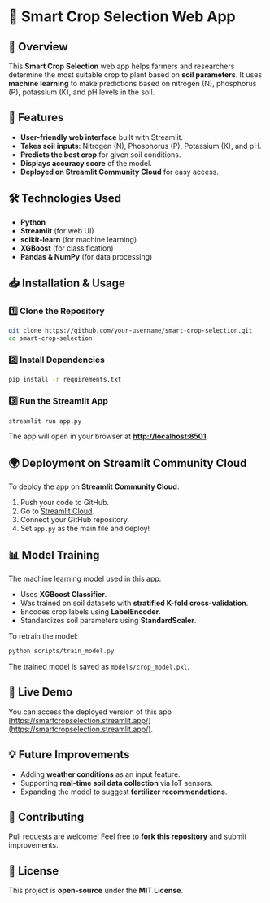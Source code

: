 # 🌱 Smart Crop Selection Web App

## 📌 Overview

This **Smart Crop Selection** web app helps farmers and researchers determine the most suitable crop to plant based on **soil parameters**. It uses **machine learning** to make predictions based on nitrogen (N), phosphorus (P), potassium (K), and pH levels in the soil.

## 🚀 Features

- **User-friendly web interface** built with Streamlit.
- **Takes soil inputs**: Nitrogen (N), Phosphorus (P), Potassium (K), and pH.
- **Predicts the best crop** for given soil conditions.
- **Displays accuracy score** of the model.
- **Deployed on Streamlit Community Cloud** for easy access.

## 🛠️ Technologies Used

- **Python**
- **Streamlit** (for web UI)
- **scikit-learn** (for machine learning)
- **XGBoost** (for classification)
- **Pandas & NumPy** (for data processing)

## 📥 Installation & Usage

### **1️⃣ Clone the Repository**

```bash
git clone https://github.com/your-username/smart-crop-selection.git
cd smart-crop-selection
```

### **2️⃣ Install Dependencies**

```bash
pip install -r requirements.txt
```

### **3️⃣ Run the Streamlit App**

```bash
streamlit run app.py
```

The app will open in your browser at **[http://localhost:8501](http://localhost:8501)**.

## 🌍 Deployment on Streamlit Community Cloud

To deploy the app on **Streamlit Community Cloud**:

1. Push your code to GitHub.
2. Go to [Streamlit Cloud](https://share.streamlit.io/).
3. Connect your GitHub repository.
4. Set `app.py` as the main file and deploy!

## 📊 Model Training

The machine learning model used in this app:

- Uses **XGBoost Classifier**.
- Was trained on soil datasets with **stratified K-fold cross-validation**.
- Encodes crop labels using **LabelEncoder**.
- Standardizes soil parameters using **StandardScaler**.

To retrain the model:

```bash
python scripts/train_model.py
```

The trained model is saved as `models/crop_model.pkl`.

## 🔗 Live Demo

You can access the deployed version of this app [https://smartcropselection.streamlit.app/](https://smartcropselection.streamlit.app/).

## 💡 Future Improvements

- Adding **weather conditions** as an input feature.
- Supporting **real-time soil data collection** via IoT sensors.
- Expanding the model to suggest **fertilizer recommendations**.

## 🤝 Contributing

Pull requests are welcome! Feel free to **fork this repository** and submit improvements.

## 📜 License

This project is **open-source** under the **MIT License**.

